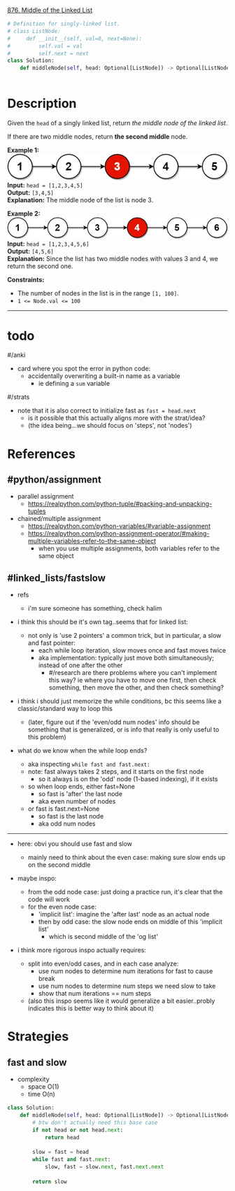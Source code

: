 [876. Middle of the Linked List](https://leetcode.com/problems/middle-of-the-linked-list/)

```python
# Definition for singly-linked list.
# class ListNode:
#     def __init__(self, val=0, next=None):
#         self.val = val
#         self.next = next
class Solution:
    def middleNode(self, head: Optional[ListNode]) -> Optional[ListNode]:
        
```

# Description

Given the `head` of a singly linked list, return _the middle node of the linked list_.

If there are two middle nodes, return **the second middle** node.

**Example 1:**  
![](!assets/attachments/Pasted%20image%2020240426151128.png)  
**Input:** `head = [1,2,3,4,5]`  
**Output:** `[3,4,5]`  
**Explanation:** The middle node of the list is node 3.

**Example 2:**  
![](!assets/attachments/Pasted%20image%2020240426151136.png)  
**Input:** `head = [1,2,3,4,5,6]`  
**Output:** `[4,5,6]`  
**Explanation:** Since the list has two middle nodes with values 3 and 4, we return the second one.

**Constraints:**
- The number of nodes in the list is in the range `[1, 100]`.
- `1 <= Node.val <= 100`

---


# todo

#/anki 
- card where you spot the error in python code:
	- accidentally overwriting a built-in name as a variable
		- ie defining a `sum` variable


#/strats 
- note that it is also correct to initialize fast as `fast = head.next`
	- is it possible that this actually aligns more with the strat/idea?
	- (the idea being...we should focus on 'steps', not 'nodes')

# References


## #python/assignment 

- parallel assignment
	- https://realpython.com/python-tuple/#packing-and-unpacking-tuples
- chained/multiple assignment
	- https://realpython.com/python-variables/#variable-assignment
	- https://realpython.com/python-assignment-operator/#making-multiple-variables-refer-to-the-same-object
		- when you use multiple assignments, both variables refer to the same object 



## #linked_lists/fastslow

- refs
	- i'm sure someone has something, check halim
- i think this should be it's own tag..seems that for linked list:
	- not only is 'use 2 pointers' a common trick, but in particular, a slow and fast pointer:
		- each while loop iteration, slow moves once and fast moves twice
		- aka implementation: typically just move both simultaneously; instead of one after the other
			- #/research are there problems where you can't implement this way? ie where you have to move one first, then check something, then move the other, and then check something?


- i think i should just memorize the while conditions, bc this seems like a classic/standard way to loop this
	- (later, figure out if the 'even/odd num nodes' info should be something that is generalized, or is info that really is only useful to this problem)


- what do we know when the while loop ends?
	- aka inspecting `while fast and fast.next:`
	- note: fast always takes 2 steps, and it starts on the first node
		- so it always is on the 'odd' node (1-based indexing), if it exists
	- so when loop ends, either fast=None
		- so fast is 'after' the last node
		- aka even number of nodes
	- or fast is fast.next=None
		- so fast is the last node
		- aka odd num nodes

---

- here: obvi you should use fast and slow
	- mainly need to think about the even case: making sure slow ends up on the second middle

- maybe inspo:
	- from the odd node case: just doing a practice run, it's clear that the code will work
	- for the even node case:
		- 'implicit list': imagine the 'after last' node as an actual node
		- then by odd case: the slow node ends on middle of this 'implicit list'
			- which is second middle of the 'og list'

- i think more rigorous inspo actually requires:
	- split into even/odd cases, and in each case analyze:
		- use num nodes to determine num iterations for fast to cause break
		- use num nodes to determine num steps we need slow to take
		- show that num iterations == num steps
	- (also this inspo seems like it would generalize a bit easier..probly indicates this is better way to think about it)


# Strategies


## fast and slow
- complexity
	- space O(1)
	- time O(n)



```python
class Solution:
    def middleNode(self, head: Optional[ListNode]) -> Optional[ListNode]:
		# btw don't actually need this base case
        if not head or not head.next:
            return head

        slow = fast = head
        while fast and fast.next:
            slow, fast = slow.next, fast.next.next

        return slow

```


